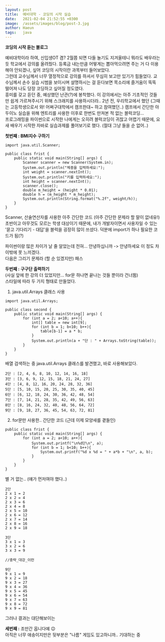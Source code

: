 ```yaml
---
layout: post
title:  예비대학 - 코딩의 시작 실습
date:   2021-02-04 21:52:55 +0300
image:  /assets/images/blog/post-3.jpg
author: Haeun
tags:   java
---
```


**코딩의 시작 듣는 블로그**

예비대학이라 하여, 신입생OT 겸? 2월쯤 되면 다들 놀기도 지겨울테니 뭐라도 배우라는 듯 학교에서 강의를 올려줬다. 
등록금 내는만큼 어떻게는 뽑아먹으려면 주는 거 다 이용해야 안되겠나, 싶어 코딩의 시작이란 과목부터 들어보았다.
<br>그런데 교수님께서 너무 열정적으로 강의를 하셔서 무심히 보고만 있기가 힘들었다. 교수님께서 손수 실습 시범을 보이시며 설명하시는 걸 듣다보면 목소리에 즐거움이 뚝뚝 떨어져 나도 당장 코딩하고 싶어질 정도였다.<br>
흥미를 갖고 듣던 중, 예상했던 난관(?)에 봉착했다. 이 강의에서는 아주 기초적인 것들만 쉽게 가르쳐주시기 위해 스크래치를 사용하시더라..
2년 전, 우리학교에서 했던 (그때는 고등학생으로서 와! 어쩌구대학에서 캠프한대~ 하고 참여했던..) 캠프에서 간단한 아두이노 실습을 위해 엔트리를 사용한 이후로 한번도 만져본 적 없는 블럭코딩...<br>
프로그래밍을 파이썬으로 시작한 나에게는 오히려 블럭코딩이 귀찮고 어렵기 때문에, 요새 배우기 시작한 자바로 실습과제를 풀어보기로 했다. (절대 그냥 들을 순 없어..)

**첫번째 : BMI지수 구하기**
```
import java.util.Scanner;

public class frist {
	public static void main(String[] args) {
        Scanner scanner = new Scanner(System.in);
        System.out.println("체중을 입력하세요:"); 
        int weight = scanner.nextInt();
        System.out.println("키를 입력하세요:"); 
        int height = scanner.nextInt();
        scanner.close();
        double m_height = (height * 0.01);
        double h = (m_height * m_height);
        System.out.println(String.format("%.2f", weight/h));
    }
}
```
Scanner, 산술연산자를 사용한 아주 간단한 코드
(아주 간단한 문제라 할 말이 없네유!)<br>
초반이고 아무것도 모르는 학생 대상이기 때문에, 내가 개발자이면서 사용자일 수 있는 '묻고 기다리기 - 대답'을 블럭을 굉장히 많이 쓰셨다.
덕분에 import가 하나 필요한 코드가 됨(?)

파이썬이랑 많은 차이가 날 줄 알았는데 전혀... 안녕하십니까 -> 안녕하세요 이 정도 차이밖에 못 느끼겠다.<br>
다음은 그리기 문제라 (할 순 있겠지만) 패스

**두번째 : 구구단 출력하기**<br>
(사실 앞에 한 강의 더 있었지만... for문 하나면 끝나는 것들 뿐이라 건너뜀)<br>
스타일에 따라 두 가지 형태로 만들었다.<br>

1. java.util.Arrays 클래스 사용
```
import java.util.Arrays;

public class second {
	public static void main(String[] args) {
		for (int a = 2; a<10; a++){
			int[] table = new int[9];
			for (int b = 1; b<10; b++){
				table[b-1] = a * b;
			}
			System.out.println(a + "단 : " + Arrays.toString(table));
		}
	}
}
```

배열 검색하는 중 java.util.Arrays 클래스를 발견했고, 바로 사용해보았다.<br>
```
2단 : [2, 4, 6, 8, 10, 12, 14, 16, 18]
3단 : [3, 6, 9, 12, 15, 18, 21, 24, 27]
4단 : [4, 8, 12, 16, 20, 24, 28, 32, 36]
5단 : [5, 10, 15, 20, 25, 30, 35, 40, 45]
6단 : [6, 12, 18, 24, 30, 36, 42, 48, 54]
7단 : [7, 14, 21, 28, 35, 42, 49, 56, 63]
8단 : [8, 16, 24, 32, 40, 48, 56, 64, 72]
9단 : [9, 18, 27, 36, 45, 54, 63, 72, 81]
```

2. for문만 사용한.. 간단한 코드 (근데 이제 모양새를 곁들인)
```
public class frist {
	public static void main(String[] args) {
		for (int a = 2; a<10; a++){
			System.out.printf("\n%d단\n", a);
			for (int b = 1; b<10; b++){
				System.out.printf("%d x %d = " + a*b + "\n", a, b);
			}
		}
	}
}
```

별 거 없는.. (얘가 먼저여야 했다..)
```
2단
2 x 1 = 2
2 x 2 = 4
2 x 3 = 6
2 x 4 = 8
2 x 5 = 10
2 x 6 = 12
2 x 7 = 14
2 x 8 = 16
2 x 9 = 18

3단
3 x 1 = 3
3 x 2 = 6
3 x 3 = 9

//중략_대강_이런

9단
9 x 1 = 9
9 x 2 = 18
9 x 3 = 27
9 x 4 = 36
9 x 5 = 45
9 x 6 = 54
9 x 7 = 63
9 x 8 = 72
9 x 9 = 81
```
그러나 결과는 대단해보이는

**세번째 :**
조만간 옵니다예 😉<br>
아직은 너무 애송이지만은 뒷부분은 "나름" 게임도 있고하니까.. 기대하는 중
